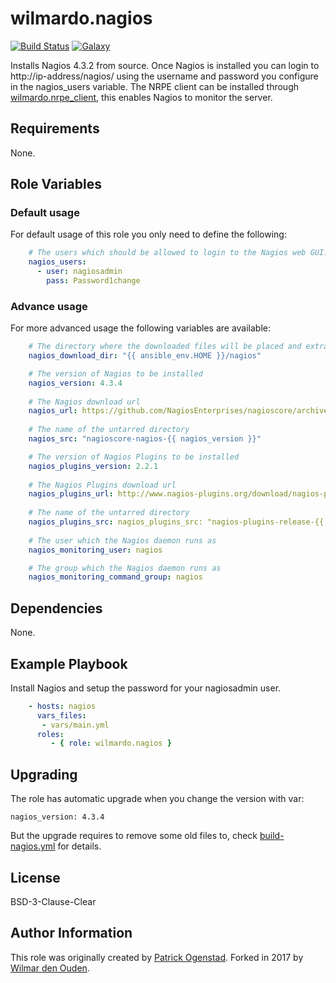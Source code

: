 # wilmardo.nagios

[![Build Status](https://travis-ci.org/wilmardo/ansible-role-nagios.svg?branch=master)](https://travis-ci.org/wilmardo/ansible-role-nagios)
[![Galaxy](http://img.shields.io/badge/galaxy-wilmardo.nagios-blue.svg)](https://galaxy.ansible.com/wilmardo/nagios/)

Installs Nagios 4.3.2 from source. Once Nagios is installed you can login to http://ip-address/nagios/ using the username and password you configure in the nagios_users variable.
The NRPE client can be installed through [wilmardo.nrpe_client](https://galaxy.ansible.com/wilmardo/nrpe-client/), this enables Nagios to monitor the server.

## Requirements

None.

## Role Variables

### Default usage

For default usage of this role you only need to define the following:
```yaml  
    # The users which should be allowed to login to the Nagios web GUI.
    nagios_users:
      - user: nagiosadmin
        pass: Password1change
```

### Advance usage

For more advanced usage the following variables are available:
```yaml
    # The directory where the downloaded files will be placed and extracted.
    nagios_download_dir: "{{ ansible_env.HOME }}/nagios"

    # The version of Nagios to be installed    
    nagios_version: 4.3.4
    
    # The Nagios download url
    nagios_url: https://github.com/NagiosEnterprises/nagioscore/archive/nagios-{{ nagios_version }}.tar.gz
    
    # The name of the untarred directory
    nagios_src: "nagioscore-nagios-{{ nagios_version }}"

    # The version of Nagios Plugins to be installed
    nagios_plugins_version: 2.2.1
    
    # The Nagios Plugins download url
    nagios_plugins_url: http://www.nagios-plugins.org/download/nagios-plugins-2.1.1.tar.gz
    
    # The name of the untarred directory
    nagios_plugins_src: nagios_plugins_src: "nagios-plugins-release-{{ nagios_plugins_version }}"
    
    # The user which the Nagios daemon runs as
    nagios_monitoring_user: nagios

    # The group which the Nagios daemon runs as
    nagios_monitoring_command_group: nagios
```

## Dependencies

None.

## Example Playbook

Install Nagios and setup the password for your nagiosadmin user.

```yaml
    - hosts: nagios
      vars_files:
       - vars/main.yml
      roles:
         - { role: wilmardo.nagios }
```

## Upgrading

The role has automatic upgrade when you change the version with var:

    nagios_version: 4.3.4

But the upgrade requires to remove some old files to, check [build-nagios.yml](tasks/build-nagios.yml) for details.

## License

BSD-3-Clause-Clear

## Author Information

This role was originally created by [Patrick Ogenstad](http://networklore.com).
Forked in 2017 by [Wilmar den Ouden](https://wilmardenouden.nl).

